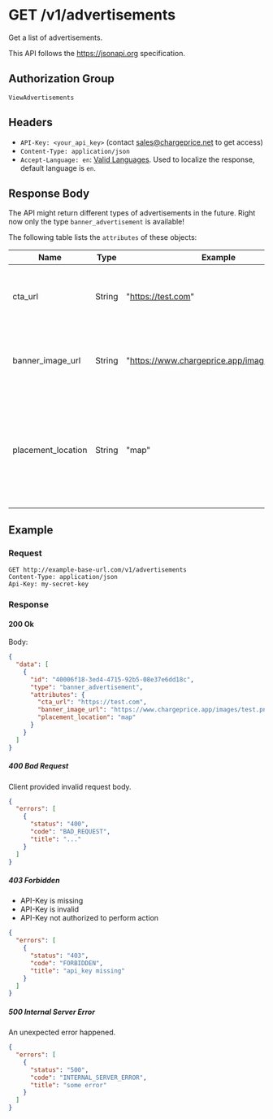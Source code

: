 # GET /v1/advertisements

Get a list of advertisements. 

This API follows the https://jsonapi.org specification.

## Authorization Group

`ViewAdvertisements`

## Headers

* `API-Key: <your_api_key>` (contact sales@chargeprice.net to get access)
* `Content-Type: application/json`
* `Accept-Language: en`: [Valid Languages](../../enums.md). Used to localize the response, default language is `en`.

## Response Body

The API might return different types of advertisements in the future. Right now only the type `banner_advertisement` is available!

The following table lists the `attributes` of these objects:

| **Name**           | **Type** | **Example**                                   | **Description**                                                                                                           |
| ------------------ | -------- | --------------------------------------------- | ------------------------------------------------------------------------------------------------------------------------- |
| cta_url            | String   | "https://test.com"                            | Link that should be opened when clicking on the ad                                                                        |
| banner_image_url   | String   | "https://www.chargeprice.app/images/test.png" | URL of Banner Image (=the Ad) that should be displayed.                                                                   |
| placement_location | String   | "map"                                         | Defines where in the app this ad should be displayed. Possible values: "map", "price_list1", "price_list2", "price_list3" |

## Example

### Request

```http
GET http://example-base-url.com/v1/advertisements
Content-Type: application/json
Api-Key: my-secret-key
```

### Response

#### 200 Ok

Body:
```json
{
  "data": [
    {
      "id": "40006f18-3ed4-4715-92b5-08e37e6dd18c",
      "type": "banner_advertisement",
      "attributes": {
        "cta_url": "https://test.com",
        "banner_image_url": "https://www.chargeprice.app/images/test.png",
        "placement_location": "map"
      }
    }
  ]
}
```

##### 400 Bad Request

Client provided invalid request body.

```json
{
  "errors": [
    {
      "status": "400",
      "code": "BAD_REQUEST",
      "title": "..."
    }
  ]
}
```

##### 403 Forbidden

* API-Key is missing
* API-Key is invalid
* API-Key not authorized to perform action

```json
{
  "errors": [
    {
      "status": "403",
      "code": "FORBIDDEN",
      "title": "api_key missing"
    }
  ]
}
```

##### 500 Internal Server Error

An unexpected error happened.

```json
{
  "errors": [
    {
      "status": "500",
      "code": "INTERNAL_SERVER_ERROR",
      "title": "some error"
    }
  ]
}
```